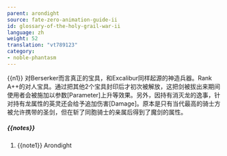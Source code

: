 ```yaml
---
parent: arondight
source: fate-zero-animation-guide-ii
id: glossary-of-the-holy-grail-war-ii
language: zh
weight: 52
translation: "vt789123"
category:
- noble-phantasm
---
```


{{n1}}
对Berserker而言真正的宝具，和Excalibur同样起源的神造兵器。Rank A++的对人宝具。通过把其他2个宝具封印后才初次被解放，这把剑被拔出来期间使用者会被施加以参数[Parameter]上升等效果。另外，因持有消灭龙的逸事，针对持有龙属性的英灵还会给予追加伤害[Damage]。原本是只有当代最高的骑士方被允许携带的圣剑，但在斩了同胞骑士的亲属后得到了魔剑的属性。

##### {{notes}}

1. {{note1}} Arondight
